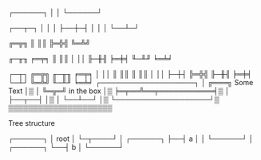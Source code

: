 ┌──────┐
│      │
└──────┘


┌──┬─┐
│  │ │
├──┼─┤
│  │ │
└──┴─┘

╔═╦╗
║ ║║ 
╠═╬╣ 
╚═╩╝ 

╓─╥╖  ╒═╤╕
║ ║║  │ ││
╟─╫╢  ╞═╪╡
╙─╨╜  ╘═╧╛

┌─┬┐  ╔═╦╗  ╓─╥╖  ╒═╤╕
│ ││  ║ ║║  ║ ║║  │ ││
├─┼┤  ╠═╬╣  ╟─╫╢  ╞═╪╡
└─┴┘  ╚═╩╝  ╙─╨╜  ╘═╧╛
┌───────────────────┐
│  ╔═══╗ Some Text  │▒
│  ╚═╦═╝ in the box │▒
╞═╤══╩══╤═══════════╡▒
│ ├──┬──┤           │▒
│ └──┴──┘           │▒
└───────────────────┘▒
 ▒▒▒▒▒▒▒▒▒▒▒▒▒▒▒▒▒▒▒▒▒


Tree structure

┌──────┐
│ root │
└─┬────┘
  │  ┌──────┐
  ├──┤  a   │
  │  └──────┘
  │  ┌──────┐
  └──┤  b   │
     └──────┘


